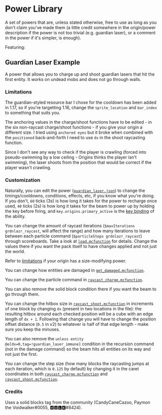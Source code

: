 # Power Library

A set of powers that are, unless stated otherwise, free to use as long as you don't claim you've made them (a little credit somewhere in the origin/power description if the power is not too trivial (e.g. guardian laser), or a comment in the power if it's simpler, is enough).

Featuring:

## Guardian Laser Example

A power that allows you to charge up and shoot guardian lasers that hit the first entity. It works on undead mobs and does not go through walls.

### Limitations

The guardian-styled resource bar I chose for the cooldown has been added in 1.17, so if you're targetting 1.16, change the `sprite_location` and `bar_index` to something that suits you.

The anchoring values in the charge/shoot functions have to be edited - in the six non-raycast charge/shoot functions - if you give your origin a different size. I tried using `anchored eyes` but it broke when combined with the `positioned` back-and-forth I need to use `dx` in the shoot raycasting function.

Since I don't see any way to check if the player is crawling (forced into pseudo-swimming by a low ceiling - Origins thinks the player isn't swimming), the laser shoots from the position that would be correct if the player wasn't crawling.

### Customization

Naturally, you can edit the power ([`guardian_laser.json`](src/Guardian%20Laser%20Example/data/guardian_laser_example/powers/guardian_laser.json)) to change the timings/cooldowns, conditions, effects, etc, if you know what you're doing. If you don't, `60` ticks (3s) is how long it takes for the power to recharge once used, `40` ticks (2s) is how long it takes for the beam to power up by holding the key before firing, and `key.origins.primary_active` is the [key binding](https://origins.readthedocs.io/en/latest/misc/keybindings/) of the ability.

You can change the amount of raycast iterations (`$maxIterations grdnlazr_raycast`, will affect the range) and how many iterations to leave between each particle command (`$particleSteps grdnlazr_raycast`) through scoreboards. Take a look at [`load.mcfunction`](src/Guardian%20Laser%20Example/data/guardian_laser_example/functions/guardian_laser/load.mcfunction) for details. Change the values there if you want the pack itself to have changes applied and not just the world.

Refer to [limitations](#limitations) if your origin has a size-modifying power.

You can change how entities are damaged in [`get_damaged.mcfunction`](src/Guardian%20Laser%20Example/data/guardian_laser_example/functions/guardian_laser/get_damaged.mcfunction).

You can change the particle command in [`raycast_charge.mcfunction`](src/Guardian%20Laser%20Example/data/guardian_laser_example/functions/guardian_laser/raycast_charge.mcfunction).

You can also remove the solid block condition there if you want the beam to go through them.

You can change the hitbox size in [`raycast_shoot.mcfunction`](src/Guardian%20Laser%20Example/data/guardian_laser_example/functions/guardian_laser/raycast_shoot.mcfunction) in increments of one block by changing `dx` (present in two locations in the file): the resulting hitbox around each checked position will be a cube with an edge length of `dx + 1`. Following that change you will have to change the position offset distance (`0.5` in v2) to whatever is half of that edge length - make sure you keep the minuses.

You can also remove the `unless entity @e[dx=0,tag=!guardian_laser_immune]` condition in the recursion command (not in the damage command) so the beam hits all entities on its way and not just the first.

You can change the step size (how many blocks the raycasting jumps at each iteration, which is `0.125` by default) by changing it in the caret coordinates in both [`raycast_charge.mcfunction`](src/Guardian%20Laser%20Example/data/guardian_laser_example/functions/guardian_laser/raycast_charge.mcfunction) and [`raycast_shoot.mcfunction`](src/Guardian%20Laser%20Example/data/guardian_laser_example/functions/guardian_laser/raycast_shoot.mcfunction).

### Credits

Uses a solid blocks tag from the community (CandyCaneCazoo, Paymon the Voidwalker#0055, 🅷🆄🅻🅺#8424).